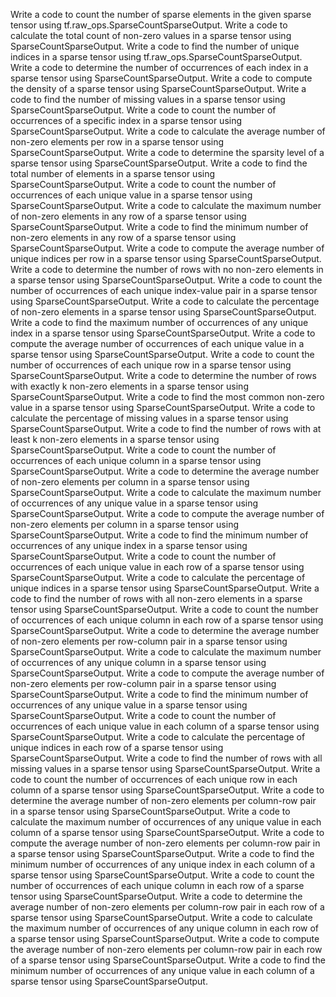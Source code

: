 Write a code to count the number of sparse elements in the given sparse tensor using tf.raw_ops.SparseCountSparseOutput.
Write a code to calculate the total count of non-zero values in a sparse tensor using SparseCountSparseOutput.
Write a code to find the number of unique indices in a sparse tensor using tf.raw_ops.SparseCountSparseOutput.
Write a code to determine the number of occurrences of each index in a sparse tensor using SparseCountSparseOutput.
Write a code to compute the density of a sparse tensor using SparseCountSparseOutput.
Write a code to find the number of missing values in a sparse tensor using SparseCountSparseOutput.
Write a code to count the number of occurrences of a specific index in a sparse tensor using SparseCountSparseOutput.
Write a code to calculate the average number of non-zero elements per row in a sparse tensor using SparseCountSparseOutput.
Write a code to determine the sparsity level of a sparse tensor using SparseCountSparseOutput.
Write a code to find the total number of elements in a sparse tensor using SparseCountSparseOutput.
Write a code to count the number of occurrences of each unique value in a sparse tensor using SparseCountSparseOutput.
Write a code to calculate the maximum number of non-zero elements in any row of a sparse tensor using SparseCountSparseOutput.
Write a code to find the minimum number of non-zero elements in any row of a sparse tensor using SparseCountSparseOutput.
Write a code to compute the average number of unique indices per row in a sparse tensor using SparseCountSparseOutput.
Write a code to determine the number of rows with no non-zero elements in a sparse tensor using SparseCountSparseOutput.
Write a code to count the number of occurrences of each unique index-value pair in a sparse tensor using SparseCountSparseOutput.
Write a code to calculate the percentage of non-zero elements in a sparse tensor using SparseCountSparseOutput.
Write a code to find the maximum number of occurrences of any unique index in a sparse tensor using SparseCountSparseOutput.
Write a code to compute the average number of occurrences of each unique value in a sparse tensor using SparseCountSparseOutput.
Write a code to count the number of occurrences of each unique row in a sparse tensor using SparseCountSparseOutput.
Write a code to determine the number of rows with exactly k non-zero elements in a sparse tensor using SparseCountSparseOutput.
Write a code to find the most common non-zero value in a sparse tensor using SparseCountSparseOutput.
Write a code to calculate the percentage of missing values in a sparse tensor using SparseCountSparseOutput.
Write a code to find the number of rows with at least k non-zero elements in a sparse tensor using SparseCountSparseOutput.
Write a code to count the number of occurrences of each unique column in a sparse tensor using SparseCountSparseOutput.
Write a code to determine the average number of non-zero elements per column in a sparse tensor using SparseCountSparseOutput.
Write a code to calculate the maximum number of occurrences of any unique value in a sparse tensor using SparseCountSparseOutput.
Write a code to compute the average number of non-zero elements per column in a sparse tensor using SparseCountSparseOutput.
Write a code to find the minimum number of occurrences of any unique index in a sparse tensor using SparseCountSparseOutput.
Write a code to count the number of occurrences of each unique value in each row of a sparse tensor using SparseCountSparseOutput.
Write a code to calculate the percentage of unique indices in a sparse tensor using SparseCountSparseOutput.
Write a code to find the number of rows with all non-zero elements in a sparse tensor using SparseCountSparseOutput.
Write a code to count the number of occurrences of each unique column in each row of a sparse tensor using SparseCountSparseOutput.
Write a code to determine the average number of non-zero elements per row-column pair in a sparse tensor using SparseCountSparseOutput.
Write a code to calculate the maximum number of occurrences of any unique column in a sparse tensor using SparseCountSparseOutput.
Write a code to compute the average number of non-zero elements per row-column pair in a sparse tensor using SparseCountSparseOutput.
Write a code to find the minimum number of occurrences of any unique value in a sparse tensor using SparseCountSparseOutput.
Write a code to count the number of occurrences of each unique value in each column of a sparse tensor using SparseCountSparseOutput.
Write a code to calculate the percentage of unique indices in each row of a sparse tensor using SparseCountSparseOutput.
Write a code to find the number of rows with all missing values in a sparse tensor using SparseCountSparseOutput.
Write a code to count the number of occurrences of each unique row in each column of a sparse tensor using SparseCountSparseOutput.
Write a code to determine the average number of non-zero elements per column-row pair in a sparse tensor using SparseCountSparseOutput.
Write a code to calculate the maximum number of occurrences of any unique value in each column of a sparse tensor using SparseCountSparseOutput.
Write a code to compute the average number of non-zero elements per column-row pair in a sparse tensor using SparseCountSparseOutput.
Write a code to find the minimum number of occurrences of any unique index in each column of a sparse tensor using SparseCountSparseOutput.
Write a code to count the number of occurrences of each unique column in each row of a sparse tensor using SparseCountSparseOutput.
Write a code to determine the average number of non-zero elements per column-row pair in each row of a sparse tensor using SparseCountSparseOutput.
Write a code to calculate the maximum number of occurrences of any unique column in each row of a sparse tensor using SparseCountSparseOutput.
Write a code to compute the average number of non-zero elements per column-row pair in each row of a sparse tensor using SparseCountSparseOutput.
Write a code to find the minimum number of occurrences of any unique value in each column of a sparse tensor using SparseCountSparseOutput.